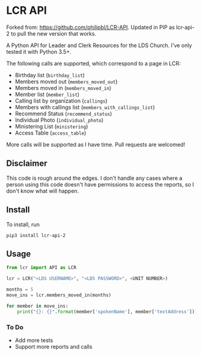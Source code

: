 # LCR API

Forked from: https://github.com/philipbl/LCR-API.  Updated in PIP as lcr-api-2 to pull the new version that works.

A Python API for Leader and Clerk Resources for the LDS Church. I've only tested it with Python 3.5+.

The following calls are supported, which correspond to a page in LCR:

- Birthday list (`birthday_list`)
- Members moved out (`members_moved_out`)
- Members moved in (`members_moved_in`)
- Member list (`member_list`)
- Calling list by organization (`callings`)
- Members with callings list (`members_with_callings_list`)
- Recommend Status (`recommend_status`)
- Individual Photo (`individual_photo`)
- Ministering List (`ministering`)
- Access Table (`access_table`)

More calls will be supported as I have time. Pull requests are welcomed!

## Disclaimer

This code is rough around the edges. I don't handle any cases where a person using this code doesn't have permissions to access the reports, so I don't know what will happen.

## Install

To install, run

```
pip3 install lcr-api-2
```

## Usage

```python
from lcr import API as LCR

lcr = LCR("<LDS USERNAME>", "<LDS PASSWORD>", <UNIT NUMBER>)

months = 5
move_ins = lcr.members_moved_in(months)

for member in move_ins:
    print("{}: {}".format(member['spokenName'], member['textAddress']))
```


### To Do
- Add more tests
- Support more reports and calls


